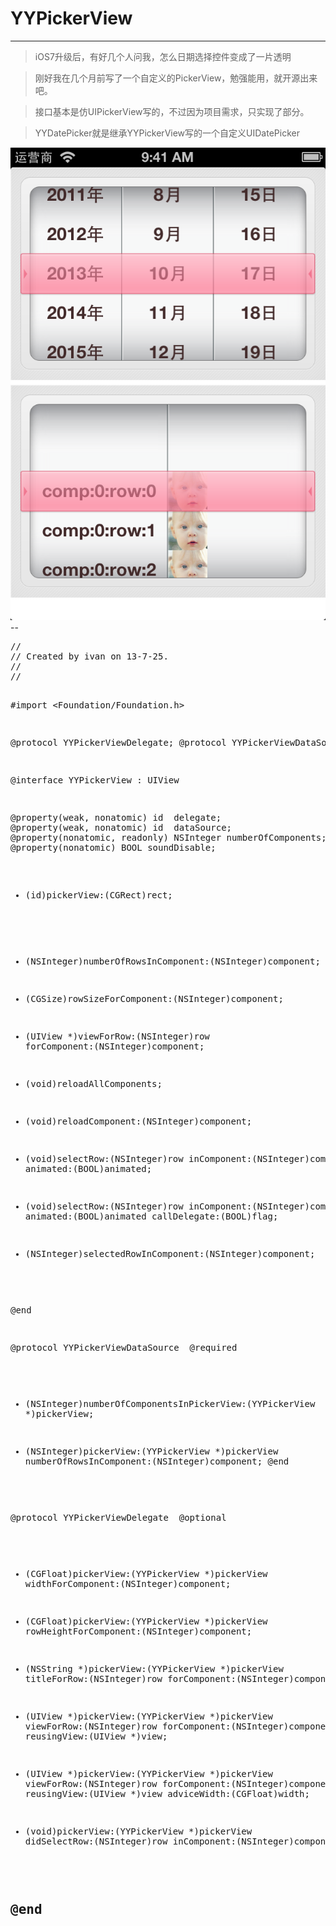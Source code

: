 YYPickerView
=
***
>
>iOS7升级后，有好几个人问我，怎么日期选择控件变成了一片透明 
 
>刚好我在几个月前写了一个自定义的PickerView，勉强能用，就开源出来吧。  

>接口基本是仿UIPickerView写的，不过因为项目需求，只实现了部分。

>YYDatePicker就是继承YYPickerView写的一个自定义UIDatePicker


<img src='screenshot.png'>
--
<pre>
//
// Created by ivan on 13-7-25.
//
//


#import <Foundation/Foundation.h>

@protocol YYPickerViewDelegate;
@protocol YYPickerViewDataSource;


@interface YYPickerView : UIView

@property(weak, nonatomic) id <YYPickerViewDelegate> delegate;
@property(weak, nonatomic) id <YYPickerViewDataSource> dataSource;
@property(nonatomic, readonly) NSInteger numberOfComponents;
@property(nonatomic) BOOL soundDisable;

+ (id)pickerView:(CGRect)rect;

- (NSInteger)numberOfRowsInComponent:(NSInteger)component;

- (CGSize)rowSizeForComponent:(NSInteger)component;

- (UIView *)viewForRow:(NSInteger)row forComponent:(NSInteger)component;

- (void)reloadAllComponents;

- (void)reloadComponent:(NSInteger)component;

- (void)selectRow:(NSInteger)row inComponent:(NSInteger)component animated:(BOOL)animated;

- (void)selectRow:(NSInteger)row inComponent:(NSInteger)component animated:(BOOL)animated callDelegate:(BOOL)flag;

- (NSInteger)selectedRowInComponent:(NSInteger)component;

@end

@protocol YYPickerViewDataSource <NSObject>
@required

- (NSInteger)numberOfComponentsInPickerView:(YYPickerView *)pickerView;

- (NSInteger)pickerView:(YYPickerView *)pickerView numberOfRowsInComponent:(NSInteger)component;
@end


@protocol YYPickerViewDelegate <NSObject>
@optional

- (CGFloat)pickerView:(YYPickerView *)pickerView widthForComponent:(NSInteger)component;

- (CGFloat)pickerView:(YYPickerView *)pickerView rowHeightForComponent:(NSInteger)component;

- (NSString *)pickerView:(YYPickerView *)pickerView titleForRow:(NSInteger)row forComponent:(NSInteger)component;

- (UIView *)pickerView:(YYPickerView *)pickerView viewForRow:(NSInteger)row forComponent:(NSInteger)component reusingView:(UIView *)view;

- (UIView *)pickerView:(YYPickerView *)pickerView viewForRow:(NSInteger)row forComponent:(NSInteger)component reusingView:(UIView *)view adviceWidth:(CGFloat)width;

- (void)pickerView:(YYPickerView *)pickerView didSelectRow:(NSInteger)row inComponent:(NSInteger)component;

@end
</pre>
--